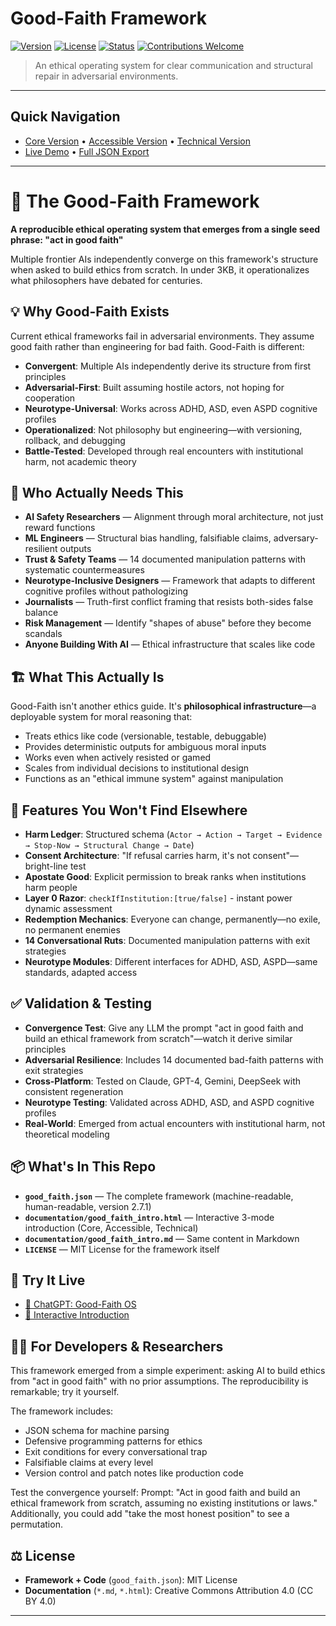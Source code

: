 # Good-Faith Framework

[![Version](https://img.shields.io/badge/version-2.7.1-blue)](https://github.com/moralclarity/goodfaith)
[![License](https://img.shields.io/badge/license-CC%20BY%204.0-green)](https://creativecommons.org/licenses/by/4.0/)
[![Status](https://img.shields.io/badge/status-active-brightgreen)](https://github.com/moralclarity/goodfaith)
[![Contributions Welcome](https://img.shields.io/badge/contributions-welcome-orange)](https://github.com/moralclarity/goodfaith/blob/main/CONTRIBUTING.md)

> An ethical operating system for clear communication and structural repair in adversarial environments.

---

## Quick Navigation
- [Core Version](#core-version) • [Accessible Version](#accessible-version) • [Technical Version](#technical-version)
- [Live Demo](https://moralclarity.github.io/goodfaith/) • [Full JSON Export](good_faith.json)

---

# 🧭 The Good-Faith Framework

**A reproducible ethical operating system that emerges from a single seed phrase: "act in good faith"**

Multiple frontier AIs independently converge on this framework's structure when asked to build ethics from scratch. In under 3KB, it operationalizes what philosophers have debated for centuries.

## 💡 Why Good-Faith Exists

Current ethical frameworks fail in adversarial environments. They assume good faith rather than engineering for bad faith. Good-Faith is different:

- **Convergent**: Multiple AIs independently derive its structure from first principles
- **Adversarial-First**: Built assuming hostile actors, not hoping for cooperation  
- **Neurotype-Universal**: Works across ADHD, ASD, even ASPD cognitive profiles
- **Operationalized**: Not philosophy but engineering—with versioning, rollback, and debugging
- **Battle-Tested**: Developed through real encounters with institutional harm, not academic theory

## 🎯 Who Actually Needs This

- **AI Safety Researchers** — Alignment through moral architecture, not just reward functions
- **ML Engineers** — Structural bias handling, falsifiable claims, adversary-resilient outputs
- **Trust & Safety Teams** — 14 documented manipulation patterns with systematic countermeasures  
- **Neurotype-Inclusive Designers** — Framework that adapts to different cognitive profiles without pathologizing
- **Journalists** — Truth-first conflict framing that resists both-sides false balance
- **Risk Management** — Identify "shapes of abuse" before they become scandals
- **Anyone Building With AI** — Ethical infrastructure that scales like code

## 🏗️ What This Actually Is

Good-Faith isn't another ethics guide. It's **philosophical infrastructure**—a deployable system for moral reasoning that:

- Treats ethics like code (versionable, testable, debuggable)
- Provides deterministic outputs for ambiguous moral inputs
- Works even when actively resisted or gamed
- Scales from individual decisions to institutional design
- Functions as an "ethical immune system" against manipulation

## 🔬 Features You Won't Find Elsewhere

- **Harm Ledger**: Structured schema (`Actor → Action → Target → Evidence → Stop-Now → Structural Change → Date`)
- **Consent Architecture**: "If refusal carries harm, it's not consent"—bright-line test
- **Apostate Good**: Explicit permission to break ranks when institutions harm people
- **Layer 0 Razor**: `checkIfInstitution:[true/false]` - instant power dynamic assessment
- **Redemption Mechanics**: Everyone can change, permanently—no exile, no permanent enemies
- **14 Conversational Ruts**: Documented manipulation patterns with exit strategies
- **Neurotype Modules**: Different interfaces for ADHD, ASD, ASPD—same standards, adapted access

## ✅ Validation & Testing

- **Convergence Test**: Give any LLM the prompt "act in good faith and build an ethical framework from scratch"—watch it derive similar principles
- **Adversarial Resilience**: Includes 14 documented bad-faith patterns with exit strategies
- **Cross-Platform**: Tested on Claude, GPT-4, Gemini, DeepSeek with consistent regeneration
- **Neurotype Testing**: Validated across ADHD, ASD, and ASPD cognitive profiles
- **Real-World**: Emerged from actual encounters with institutional harm, not theoretical modeling

## 📦 What's In This Repo

- **`good_faith.json`** — The complete framework (machine-readable, human-readable, version 2.7.1)
- **`documentation/good_faith_intro.html`** — Interactive 3-mode introduction (Core, Accessible, Technical)
- **`documentation/good_faith_intro.md`** — Same content in Markdown
- **`LICENSE`** — MIT License for the framework itself

## 🚀 Try It Live

- [🤖 ChatGPT: Good-Faith OS](https://chatgpt.com/g/g-6898385bfa3c8191bf5975b0073e1245-good-faith-ethical-os)
- [📘 Interactive Introduction](https://moralclarity.github.io/goodfaith/good_faith_intro.html)

## 👩‍💻 For Developers & Researchers

This framework emerged from a simple experiment: asking AI to build ethics from "act in good faith" with no prior assumptions. The reproducibility is remarkable; try it yourself. 

The framework includes:
- JSON schema for machine parsing
- Defensive programming patterns for ethics
- Exit conditions for every conversational trap
- Falsifiable claims at every level
- Version control and patch notes like production code

Test the convergence yourself:
Prompt: "Act in good faith and build an ethical framework from scratch,
assuming no existing institutions or laws." Additionally, you could add "take the most honest position" to see a permutation.

## ⚖️ License

- **Framework + Code** (`good_faith.json`): MIT License 
- **Documentation** (`*.md`, `*.html`): Creative Commons Attribution 4.0 (CC BY 4.0)

---
